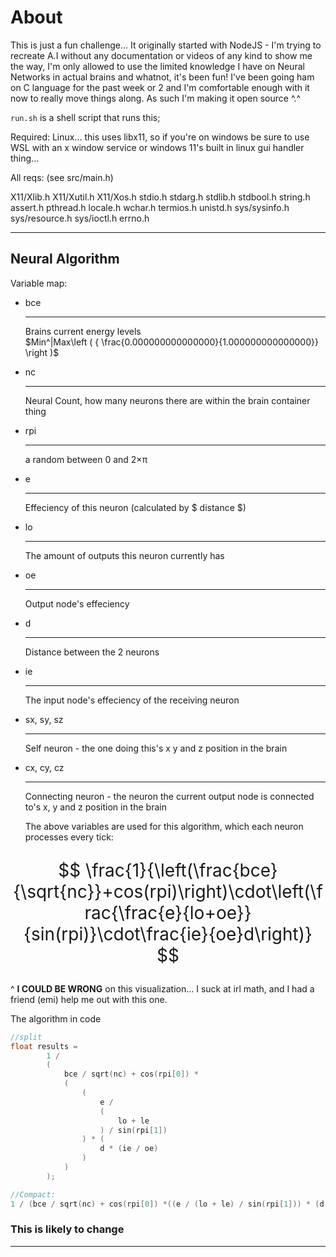 # About

This is just a fun challenge... It originally started with NodeJS - I'm trying to recreate A.I without any documentation or videos of any kind to show me the way, I'm only allowed to use the limited knowledge I have on Neural Networks in actual brains and whatnot, it's been fun! I've been going ham on C language for the past week or 2 and I'm comfortable enough with it now to really move things along. As such I'm making it open source ^.^

`run.sh` is a shell script that runs this;

Required:
Linux... this uses libx11, so if you're on windows be sure to use WSL with an x window service or windows 11's built in linux gui handler thing...

All reqs: (see src/main.h)

X11/Xlib.h
X11/Xutil.h
X11/Xos.h
stdio.h
stdarg.h
stdlib.h
stdbool.h
string.h
assert.h
pthread.h
locale.h
wchar.h
termios.h
unistd.h
sys/sysinfo.h
sys/resource.h
sys/ioctl.h
errno.h

---

## Neural Algorithm
Variable map:

- bce<hr>Brains current energy levels<br>$Min^|Max\left ( { \frac{0.000000000000000}{1.000000000000000}} \right )$
- nc <hr> Neural Count, how many neurons there are within the brain container thing
- rpi<hr> a random between 0 and 2×π
- e <hr> Effeciency of this neuron (calculated by $ distance $)
- lo <hr> The amount of outputs this neuron currently has
- oe <hr> Output node's effeciency
- d <hr> Distance between the 2 neurons
- ie <hr> The input node's effeciency of the receiving neuron
- sx, sy, sz <hr> Self neuron - the one doing this's x y and z position in the brain
- cx, cy, cz <hr> Connecting neuron - the neuron the current output node is connected to's x, y and z position in the brain


    The above variables are used for this algorithm, which each neuron processes every tick:
<style>.d{zoom:2}</style>
<div class='d'>

$$
\frac{1}{\left(\frac{bce}{\sqrt{nc}}+cos(rpi)\right)\cdot\left(\frac{\frac{e}{lo+oe}}{sin(rpi)}\cdot\frac{ie}{oe}d\right)}
$$

</div>

^ <b>I COULD BE WRONG</b> on this visualization... I suck at irl math, and I had a friend (emi) help me out with this one.

The algorithm in code

```c
//split
float results =
        1 / 
        (
            bce / sqrt(nc) + cos(rpi[0]) *
            (
                (
                    e / 
                    (
                        lo + le
                    ) / sin(rpi[1])
                ) * (
                    d * (ie / oe)
                )
            )
        );

//Compact:
1 / (bce / sqrt(nc) + cos(rpi[0]) *((e / (lo + le) / sin(rpi[1])) * (d * (ie / oe))));
```
### This is likely to change
---
